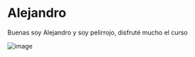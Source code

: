 # Alejandro

Buenas soy Alejandro y soy pelirrojo, disfruté mucho el curso

![image](https://user-images.githubusercontent.com/68675884/126179175-e7614b3a-059e-4ef2-a679-bc66fa7560e5.png)

